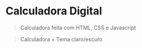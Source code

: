 # Calculadora Digital

> Calculadora feita com HTML, CSS e Javascript

> Calculadora + Tema claro/escuro
